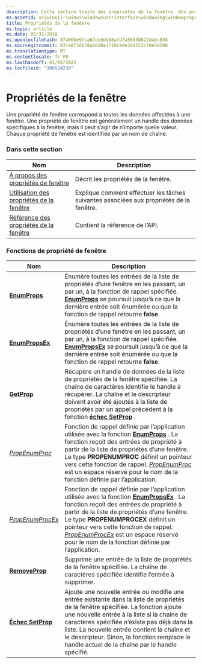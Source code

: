 ```yaml
---
description: Cette section traite des propriétés de la fenêtre. Une propriété de fenêtre correspond à toutes les données affectées à une fenêtre.
ms.assetid: vs|winui|~\winui\windowsuserinterface\windowing\windowproperties.htm
title: Propriétés de la fenêtre
ms.topic: article
ms.date: 05/31/2018
ms.openlocfilehash: 87a06be9fca67dedeb98afd7a56638622dabc858
ms.sourcegitcommit: 831e8f3db78ab820e1710cede244553c70e50500
ms.translationtype: MT
ms.contentlocale: fr-FR
ms.lasthandoff: 01/08/2021
ms.locfileid: "106524238"
---
```

# <a name="window-properties"></a>Propriétés de la fenêtre

Une propriété de fenêtre correspond à toutes les données affectées à une fenêtre. Une propriété de fenêtre est généralement un handle des données spécifiques à la fenêtre, mais il peut s’agir de n’importe quelle valeur. Chaque propriété de fenêtre est identifiée par un nom de chaîne.

### <a name="in-this-section"></a>Dans cette section



| Nom                                                       | Description                                                                               |
|------------------------------------------------------------|-------------------------------------------------------------------------------------------|
| [À propos des propriétés de fenêtre](about-window-properties.md)     | Décrit les propriétés de la fenêtre.<br/>                                                   |
| [Utilisation des propriétés de la fenêtre](using-window-properties.md)     | Explique comment effectuer les tâches suivantes associées aux propriétés de la fenêtre.<br/> |
| [Référence des propriétés de la fenêtre](window-property-reference.md) | Contient la référence de l’API.<br/>                                                    |



 

### <a name="window-property-functions"></a>Fonctions de propriété de fenêtre



| Nom                                   | Description                                                                                                                                                                                                                                                                                                                                                       |
|----------------------------------------|-------------------------------------------------------------------------------------------------------------------------------------------------------------------------------------------------------------------------------------------------------------------------------------------------------------------------------------------------------------------|
| [**EnumProps**](/windows/win32/api/winuser/nf-winuser-enumpropsa)         | Énumère toutes les entrées de la liste de propriétés d’une fenêtre en les passant, un par un, à la fonction de rappel spécifiée. [**EnumProps**](/windows/win32/api/winuser/nf-winuser-enumpropsa) se poursuit jusqu’à ce que la dernière entrée soit énumérée ou que la fonction de rappel retourne **false**.<br/>                                                                                                        |
| [**EnumPropsEx**](/windows/win32/api/winuser/nf-winuser-enumpropsexa)     | Énumère toutes les entrées de la liste de propriétés d’une fenêtre en les passant, un par un, à la fonction de rappel spécifiée. [**EnumPropsEx**](/windows/win32/api/winuser/nf-winuser-enumpropsexa) se poursuit jusqu’à ce que la dernière entrée soit énumérée ou que la fonction de rappel retourne **false**. <br/>                                                                                                  |
| [**GetProp**](/windows/win32/api/winuser/nf-winuser-getpropa)             | Récupère un handle de données de la liste de propriétés de la fenêtre spécifiée. La chaîne de caractères identifie le handle à récupérer. La chaîne et le descripteur doivent avoir été ajoutés à la liste de propriétés par un appel précédent à la fonction [**échec SetProp**](/windows/win32/api/winuser/nf-winuser-setpropa) . <br/>                                                                                    |
| [*PropEnumProc*](/windows/win32/api/winuser/nc-winuser-propenumproca)     | Fonction de rappel définie par l’application utilisée avec la fonction [**EnumProps**](/windows/win32/api/winuser/nf-winuser-enumpropsa) . La fonction reçoit des entrées de propriété à partir de la liste de propriétés d’une fenêtre. Le type **PROPENUMPROC** définit un pointeur vers cette fonction de rappel. [*PropEnumProc*](/windows/win32/api/winuser/nc-winuser-propenumproca) est un espace réservé pour le nom de la fonction définie par l’application. <br/>           |
| [*PropEnumProcEx*](/windows/win32/api/winuser/nc-winuser-propenumprocexa) | Fonction de rappel définie par l’application utilisée avec la fonction [**EnumPropsEx**](/windows/win32/api/winuser/nf-winuser-enumpropsexa) . La fonction reçoit des entrées de propriété à partir de la liste de propriétés d’une fenêtre. Le type **PROPENUMPROCEX** définit un pointeur vers cette fonction de rappel. [*PropEnumProcEx*](/windows/win32/api/winuser/nc-winuser-propenumprocexa) est un espace réservé pour le nom de la fonction définie par l’application. <br/> |
| [**RemoveProp**](/windows/win32/api/winuser/nf-winuser-removepropa)       | Supprime une entrée de la liste de propriétés de la fenêtre spécifiée. La chaîne de caractères spécifiée identifie l’entrée à supprimer.<br/>                                                                                                                                                                                                                    |
| [**Échec SetProp**](/windows/win32/api/winuser/nf-winuser-setpropa)             | Ajoute une nouvelle entrée ou modifie une entrée existante dans la liste de propriétés de la fenêtre spécifiée. La fonction ajoute une nouvelle entrée à la liste si la chaîne de caractères spécifiée n’existe pas déjà dans la liste. La nouvelle entrée contient la chaîne et le descripteur. Sinon, la fonction remplace le handle actuel de la chaîne par le handle spécifié. <br/> |



 

 

 

